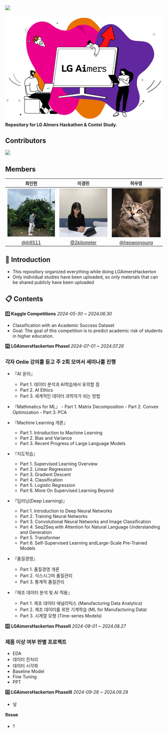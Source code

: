 <div align="left">
    <img src="https://capsule-render.vercel.app/api?type=waving&color=ff69b4&height=240&text=LGAimersHackerton&animation=&fontColor=ffffff&fontSize=70" />
</div>

![LG AImers Hackathon](https://github.com/heowooyoung/LGAimersHackerton/blob/gh-pages/images/LG_image.jpg)   
**Repository for LG AImers Hackathon & Contst Study.** 

## Contributors
<a href="https://github.com/heowooyoung/LGAimersHackerton/graphs/contributors">
  <img src="https://contrib.rocks/image?repo=heowooyoung/LGAimersHackerton" />
</a>

## Members
| 최인헌 | 이경민 | 허우영 |
|:----------:|:----------:|:----------:|
| <img width="160px" src="https://github.com/heowooyoung/LGAimersHackerton/blob/gh-pages/images/ihc.jpg" /> | <img width="160px" src=https://github.com/heowooyoung/LGAimersHackerton/blob/gh-pages/images/lkm.jpg /> | <img width="160px" src=https://github.com/heowooyoung/LGAimersHackerton/blob/gh-pages/images/hwy.jpg />
| [@ih9511](https://github.com/2kilometer) | [@2kilometer](https://github.com/2kilometer) | [@heowooyoung](https://github.com/heowooyoung)

<!--<div align="left">
    <h2>🛠️ Tech Stacks</h2>
    <div>
        <img src="https://img.shields.io/badge/python-3776AB?style=flat&logo=python&logoColor=white"/>
        <img src="https://img.shields.io/badge/MySQL-4479A1?style=flat&logo=MySQL&logoColor=white"/>
        <img src="https://img.shields.io/badge/Selenium-43B02A?style=flat&logo=Selenium&logoColor=white"/>
        <img src="https://img.shields.io/badge/VisualStudioCode-007ACC?style=flat&logo=VisualStudioCode&logoColor=white"/>
        <br/>
        <img src="https://img.shields.io/badge/Discord-5865F2?style=flat&logo=Discord&logoColor=white">
        <img src="https://img.shields.io/badge/Github-181717?style=flat&logo=Github&logoColor=white">
        <img src="https://img.shields.io/badge/Streamlit-FF4B4B?style=flat&logo=Streamlit&logoColor=white"/>
    </div>
</div>
<br><br>-->

## 👋 Introduction
   * This repository organized everything while doing LGAimersHackerton
   * Only individual studies have been uploaded, so only materials that can be shared publicly have been uploaded

## 📋 Contents
**1️⃣ Kaggle Competitions** *2024-05-30 ~ 2024.06.30*
   * Classification with an Academic Success Dataset
   * Goal: The goal of this competition is to predict academic risk of students in higher education.
   
**2️⃣ LGAimersHackerton PhaseⅠ** *2024-07-01 ~ 2024.07.26*
   ### 각자 Onlie 강의를 듣고 주 2회 모여서 세미나를 진행 
   * 『AI 윤리』
     - Part 1. 데이터 분석과 AI학습에서 유의할 점
     - Part 2. AI Ethics
     - Part 3. 세계적인 데이터 과학자가 되는 방법
    
   * 『Mathmatics for ML』
    - Part 1. Matrix Decomposition
    - Part 2. Convex Optimization
    - Part 3. PCA
     
   * 『Machine Learning 개론』
     - Part 1. Introduction to Machine Learning
     - Part 2. Bias and Variance
     - Part 3. Recent Progress of Large Language Models
       
   * 『지도학습』 
     - Part 1. Supervised Learning Overview
     - Part 2. Linear Regression
     - Part 3. Gradient Descent
     - Part 4. Classification
     - Part 5. Logistic Regression
     - Part 6. More On Supervised Learning Beyond
    
   * 『딥러닝(Deep Learning)』 
     - Part 1. Introduction to Deep Neural Networks
     - Part 2. Training Neural Networks
     - Part 3. Convolutional Neural Networks and Image Classification
     - Part 4. Seq2Seq with Attention for Natural Language Understanding and Generation
     - Part 5. Transformer
     - Part 6. Self-Supervised Learning andLarge-Scale Pre-Trained Models

   * 『품질경영』 
     - Part 1. 품질경영 개론
     - Part 2. 식스시그마 품질관리
     - Part 3. 통계적 품질관리

   * 『제조 데이터 분석 및 AI 적용』 
     - Part 1. 제조 데이터 애널리틱스 (Manufacturing Data Analytics)
     - Part 2. 제조 데이터를 위한 기계학습 (ML for Manufacturing Data)
     - Part 3. 시계열 모형 (Time-series Models)
         
**3️⃣ LGAimersHackerton PhaseⅡ** *2024-08-01 ~ 2024.08.27*
  ### 제품 이상 여부 판별 프로젝트 
   * EDA
   * 데이터 전처리
   * 데이터 시각화
   * Baseline Model
   * Fine Tuning
   * PPT
  
**4️⃣ LGAimersHackerton PhaseⅢ** *2024-09-28 ~ 2024.09.29*
   * 넣   
  
**❗Issue**
   * ?
